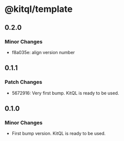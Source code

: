 # @kitql/template

## 0.2.0

### Minor Changes

- f8a035e: align version number

## 0.1.1

### Patch Changes

- 5672916: Very first bump. KitQL is ready to be used.

## 0.1.0

### Minor Changes

- First bump version. KitQL is ready to be used.
